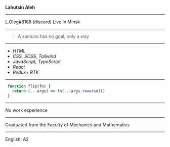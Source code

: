  **Lahutsin Aleh**

---

 L.Oleg#8188 (discord)
 Live in Minsk

---

 >A samurai has no goal, only a way

---

  - *HTML*
  - *CSS, SCSS, Tailwind*
  - *JavaScript, TypeScript*
  - *React*
  - *Redux+ RTK*

---

 ```javascript
  function flip(fn) {
    return (...args) => fn(...args.reverse())
  }
  ```

---

 No work experience

---

 Graduated from the Faculty of Mechanics and Mathematics

---

 English: A2
